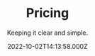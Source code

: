 ---
title: Pricing
date: 2022-10-02T14:13:58.000Z
subtitle: Keeping it clear and simple.
slug: "pricing"
hero_banner_image: "v1665679958/run-darken_iartyr.png"
blocks:
  - component: box
    title: 1-1 Personal Training (Pay as you go)
    description: £55 per hour session
    color: false
    badge: false
    badge_text: 12.5%
    width: full
  - component: box
    title: 1-1 Personal Training (4 sessions)
    description: £195
    color: true
    badge: false
    badge_text: 12.5.%
    width: half
  - component: box
    title: 1-1 Personal Training (12 sessions)
    description: £540
    color: true
    badge: false
    badge_text: 12.5% off
    width: half
  - component: box
    title: HIIT group classes
    description: £10 per class per person
    color: true
    badge: false
    badge_text: 12.5%
    width: half
  - component: box
    title: 2-1 Train with a partner
    description: £70 per session/£35 per person
    color: true
    badge: false
    badge_text: 12.5% off
    width: half
---